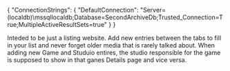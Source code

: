 {
  "ConnectionStrings": {
    "DefaultConnection": "Server=(localdb)\\mssqllocaldb;Database=SecondArchiveDb;Trusted_Connection=True;MultipleActiveResultSets=true"
  }
}

Inteded to be just a listing website. Add new entries between the tabs to fill in your list and never forget older media that is rarely talked about. 
When adding new Game and Studuio entires, the studio responsible for the game is supposed to show in that ganes Details page and vice versa. 
